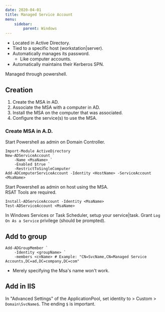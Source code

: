 ```yaml
---
date: 2020-04-01
title: Managed Service Account
menu:
    sidebar:
        parent: Windows
---
```


- Located in Active Directory.
- Tied to a specific host (workstation|server).
- Automatically manages its password.
	+ Like computer accounts.
- Automatically maintains their Kerberos SPN.

Managed through powershell.



## Creation

1. Create the MSA in AD.
2. Associate the MSA with a computer in AD.
3. Install the MSA on the computer that was associated.
4. Configure the service(s) to use the MSA.


### Create MSA in A.D.

Start Powershell as admin on Domain Controller.
```
Import-Module ActiveDirectory
New-ADServiceAccount `
	-Name <MsaName> `
	-Enabled $true `
	-RestrictToSingleComputer
Add-ADComputerServiceAccount -Identity <HostName> -ServiceAccount <MsaName>
```


Start Powershell as admin on host using the MSA.  
RSAT Tools are required.
```
Install-ADServiceAccount -Identity <MsaName>
Test-ADServiceAccount <MsaName>
```

In Windows Services or Task Scheduler, setup your service|task.
Grant `Log On As a Service` privilege (should be prompted).


## Add to group
```
Add-ADGroupMember `
	-Identity <groupName> `
	-members <cnName> # Example: "CN=SvcName,CN=Managed Service Accounts,DC=ad,DC=company,DC=com"
```
* Merely specifying the Msa's name won't work.


## Add in IIS
In "Advanced Settings" of the ApplicationPool, set identity to > Custom > `Domain\SvcName$`. The ending `$` is important.